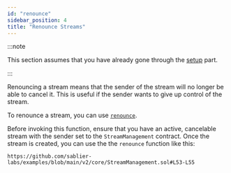 ```yaml
---
id: "renounce"
sidebar_position: 4
title: "Renounce Streams"
---
```


:::note

This section assumes that you have already gone through the [setup](/guides/lockup/examples/stream-management/setup)
part.

:::

Renouncing a stream means that the sender of the stream will no longer be able to cancel it. This is useful if the
sender wants to give up control of the stream.

To renounce a stream, you can use [`renounce`](/reference/lockup/core/abstracts/abstract.SablierV2Lockup#renounce).

Before invoking this function, ensure that you have an active, cancelable stream with the sender set to the
`StreamManagement` contract. Once the stream is created, you can use the the `renounce` function like this:

```solidity reference title="Stream Management: Renounce"
https://github.com/sablier-labs/examples/blob/main/v2/core/StreamManagement.sol#L53-L55
```
